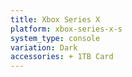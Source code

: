 ```yaml
---
title: Xbox Series X
platform: xbox-series-x-s
system_type: console
variation: Dark
accessories: + 1TB Card
---
```

